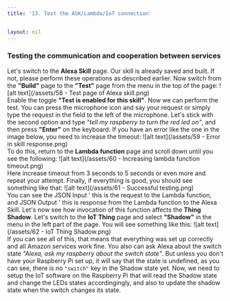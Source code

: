 ```yaml
---
title: '13. Test the ASK/Lambda/IoT connection'


layout: nil
---
```

### Testing the communication and cooperation between services

Let's switch to the **Alexa Skill** page. Our skill is already saved and built. If not, please perform these operations as described earlier.
Now switch from the **"Build"** page to the **"Test"** page from the menu in the top of the page:
![alt text](/assets/58 - Test page of Alexa skill.png)   
Enable the toggle **"Test is enabled for this skill"**. Now we can perform the test. You can press the microphone icon and say your request or simply type the request in the field to the left of the microphone. Let's stick with the second option and type *"tell my raspberry to turn the red led on"*, and then press **"Enter"** on the keyboard.
If you have an error like the one in the image below, you need to increase the timeout:
![alt text](/assets/59 - Error in skill response.png)    
To do this, return to the **Lambda function** page and scroll down until you see the following:
![alt text](/assets/60 - Increasing lambda function timeout.png)   
Here increase timeout from 3 seconds to 5 seconds or even more and repeat your attempt.
Finally, if everything is good, you should see something like that:
![alt text](/assets/61 - Successful testing.png)    
You can see the JSON Input ' this is the request to the Lambda function, and JSON Output ' this is response from the Lambda function to the Alexa Skill.
Let's now see how invocation of this function affects the **Thing Shadow**. Let's switch to the **IoT Thing** page and select **"Shadow"** in the menu in the left part of the page. You will see something like this:
![alt text](/assets/62 - IoT Thing Shadow.png)   
If you can see all of this, that means that everything was set up correctly and all Amazon services work fine. 
You also can ask Alexa about the switch state *"Alexa, ask my raspberry about the switch state"*. But unless you don't have your Raspberry Pi set up, it will say that the state is undefined, as you can see, there is no `"switch"` key in the Shadow state yet.
Now, we need to setup the IoT software on the Raspberry Pi that will read the Shadow state and change the LEDs states accordingingly, and also to update the shadow state when the switch changes its state.

